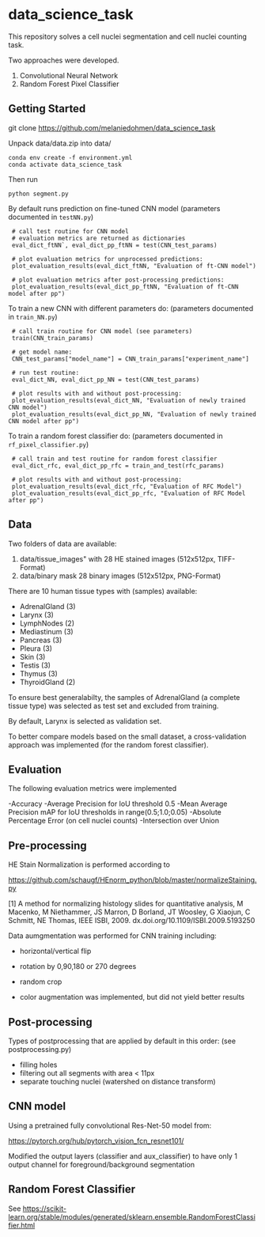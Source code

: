 # data_science_task


This repository solves a cell nuclei segmentation and cell nuclei counting task.

Two approaches were developed.

1. Convolutional Neural Network
2. Random Forest Pixel Classifier

## Getting Started

git clone https://github.com/melaniedohmen/data_science_task

Unpack data/data.zip into data/

```
conda env create -f environment.yml
conda activate data_science_task
```
Then run
```
python segment.py
```

By default runs prediction on fine-tuned CNN model
(parameters documented in `testNN.py`)

```
 # call test routine for CNN model
 # evaluation metrics are returned as dictionaries
 eval_dict_ftNN`, eval_dict_pp_ftNN = test(CNN_test_params)
 
 # plot evaluation metrics for unprocessed predictions:
 plot_evaluation_results(eval_dict_ftNN, "Evaluation of ft-CNN model")
 
 # plot evaluation metrics after post-processing predictions:
 plot_evaluation_results(eval_dict_pp_ftNN, "Evaluation of ft-CNN model after pp")
```

To train a new CNN with different parameters do:
(parameters documented in `train_NN.py`)

```
 # call train routine for CNN model (see parameters)
 train(CNN_train_params)
 
 # get model name:
 CNN_test_params["model_name"] = CNN_train_params["experiment_name"]
 
 # run test routine:
 eval_dict_NN, eval_dict_pp_NN = test(CNN_test_params)
 
 # plot results with and without post-processing:
 plot_evaluation_results(eval_dict_NN, "Evaluation of newly trained CNN model")
 plot_evaluation_results(eval_dict_pp_NN, "Evaluation of newly trained CNN model after pp")
```

To train a random forest classifier do:
(parameters documented in `rf_pixel_classifier.py`)

```
 # call train and test routine for random forest classifier 
 eval_dict_rfc, eval_dict_pp_rfc = train_and_test(rfc_params)
 
 # plot results with and without post-processing:
 plot_evaluation_results(eval_dict_rfc, "Evaluation of RFC Model")
 plot_evaluation_results(eval_dict_pp_rfc, "Evaluation of RFC Model after pp")

```

## Data

Two folders of data are available: 

1. data/tissue_images" with 28 HE stained images (512x512px, TIFF-Format)
2. data/binary mask 28 binary images (512x512px, PNG-Format)

There are 10 human tissue types with (samples) available:
- AdrenalGland (3)
- Larynx (3)
- LymphNodes (2)
- Mediastinum (3)
- Pancreas (3)
- Pleura (3)
- Skin (3)
- Testis (3)
- Thymus (3)
- ThyroidGland (2)

To ensure best generalabilty, the samples of AdrenalGland (a complete tissue type)
 was selected as test set and excluded from training.

By default, Larynx is selected as validation set.
 
To better compare models based on the small dataset, a cross-validation approach was implemented
(for the random forest classifier).


## Evaluation

The following evaluation metrics were implemented

-Accuracy
-Average Precision for IoU threshold 0.5
-Mean Average Precision mAP for IoU thresholds in range(0.5;1.0;0.05)
-Absolute Percentage Error (on cell nuclei counts)
-Intersection over Union 

## Pre-processing

HE Stain Normalization is performed according to 

https://github.com/schaugf/HEnorm_python/blob/master/normalizeStaining.py

[1] A method for normalizing histology slides for quantitative analysis,
 M Macenko, M Niethammer, JS Marron, D Borland, JT Woosley,
 G Xiaojun, C Schmitt, NE Thomas,
 IEEE ISBI, 2009. dx.doi.org/10.1109/ISBI.2009.5193250
 

Data aumgmentation was performed for CNN training including:
- horizontal/vertical flip
- rotation by 0,90,180 or 270 degrees
- random crop

- color augmentation was implemented, but did not yield better results


## Post-processing

Types of postprocessing that are applied by default in this order:
(see postprocessing.py)

- filling holes
- filtering out all segments with area \< 11px 
- separate touching nuclei
  (watershed on distance transform)
  
## CNN model

Using a pretrained fully convolutional Res-Net-50 model from:

https://pytorch.org/hub/pytorch_vision_fcn_resnet101/

Modified the output layers (classifier and aux_classifier) to have only 1
output channel for foreground/background segmentation


## Random Forest Classifier

See https://scikit-learn.org/stable/modules/generated/sklearn.ensemble.RandomForestClassifier.html
